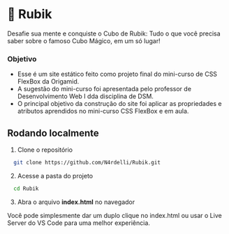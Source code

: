 # 🧩 Rubik

Desafie sua mente e conquiste o Cubo de Rubik: Tudo o que você precisa saber sobre o famoso Cubo Mágico, em um só lugar!

### Objetivo

* Esse é um site estático feito como projeto final do mini-curso de CSS FlexBox da Origamid.
* A sugestão do mini-curso foi apresentada pelo professor de Desenvolvimento Web I dda disciplina de DSM.
* O principal objetivo da construção do site foi aplicar as propriedades e atributos aprendidos no mini-curso CSS FlexBox e em aula.

## Rodando localmente

1. Clone o repositório

```bash
  git clone https://github.com/N4rdelli/Rubik.git
```

2. Acesse a pasta do projeto

```bash
  cd Rubik
```

3. Abra o arquivo  **index.html**  no navegador

Você pode simplesmente dar um duplo clique no index.html ou usar o Live Server do VS Code para uma melhor experiência.
